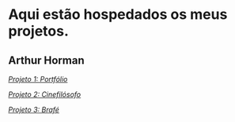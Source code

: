 # Aqui estão hospedados os meus projetos.
## Arthur Horman

_[Projeto 1: Portfólio](https://arthurhorman7.github.io/Portfólio/)_

_[Projeto 2: Cinefilósofo](https://arthurhorman7.github.io/Cinefil%C3%B3sofo/)_ 

_[Projeto 3: Brafé](https://arthurhorman7.github.io/Braf%C3%A9)_
